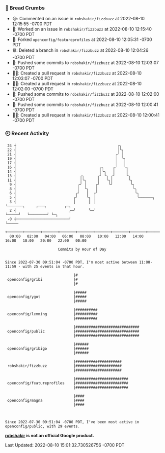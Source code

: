 ### 🍞 Bread Crumbs

 * 😃: Commented on an issue in `robshakir/fizzbuzz` at 2022-08-10 12:15:55 -0700 PDT
 * 👀: Worked on an issue in `robshakir/fizzbuzz` at 2022-08-10 12:15:40 -0700 PDT
 * 🍴: Forked `openconfig/featureprofiles` at 2022-08-10 12:05:31 -0700 PDT
 * 🗑: Deleted a branch in `robshakir/fizzbuzz` at 2022-08-10 12:04:26 -0700 PDT
 * 🚢: Pushed some commits to `robshakir/fizzbuzz` at 2022-08-10 12:03:07 -0700 PDT
 * ✍🏼: Created a pull request in `robshakir/fizzbuzz` at 2022-08-10 12:03:07 -0700 PDT
 * ✍🏼: Created a pull request in `robshakir/fizzbuzz` at 2022-08-10 12:02:00 -0700 PDT
 * 🚢: Pushed some commits to `robshakir/fizzbuzz` at 2022-08-10 12:02:00 -0700 PDT
 * 🚢: Pushed some commits to `robshakir/fizzbuzz` at 2022-08-10 12:00:41 -0700 PDT
 * ✍🏼: Created a pull request in `robshakir/fizzbuzz` at 2022-08-10 12:00:41 -0700 PDT

### 🕘 Recent Activity
```
 24 ┼                                              ╭╮
 22 ┤                                              │╰╮
 21 ┤                                             ╭╯ │
 19 ┤                                             │  ╰╮
 17 ┤                                             │   │
 16 ┤                                      ╭╮    ╭╯   ╰╮
 14 ┤                                      │╰╮   │     │
 13 ┤                             ╭╮      ╭╯ ╰╮ ╭╯     ╰╮
 11 ┤                             │╰╮     │   ╰╮│       ╰╮
  9 ┤                            ╭╯ │    ╭╯    ╰╯        ╰╮
  8 ┤                            │  ╰╮   │                ╰╮
  6 ┤                           ╭╯   │  ╭╯                 ╰╮
  5 ┤                          ╭╯    ╰╮ │                   ╰──────╮
  3 ┤                          │      │ │                          ╰───────╮     ╭───╮        ╭─╮
  2 ┤                        ╭─╯      ╰─╯                                  ╰─────╯   ╰────────╯ ╰─╮
 -0 ┼────────────────────────╯                                                                    ╰─────
    +───────+───────+───────+───────+───────+───────+───────+───────+───────+───────+───────+───────+────
  00:00   02:00   04:00   06:00   08:00   10:00   12:00   14:00   16:00   18:00   20:00   22:00   00:00   

						Commits by Hour of Day


Since 2022-07-30 09:51:04 -0700 PDT, I'm most active between 11:00-11:59 - with 25 events in that hour.

```



```
                               |#
 openconfig/gribi              |#
                               |#

                               |#####
 openconfig/ygot               |#####
                               |#####

                               |##########
 openconfig/lemming            |##########
                               |##########

                               |#############################
 openconfig/public             |#############################
                               |#############################

                               |######
 openconfig/gribigo            |######
                               |######

                               |#####################
 robshakir/fizzbuzz            |#####################
                               |#####################

                               |########################
 openconfig/featureprofiles    |########################
                               |########################

                               |####
 openconfig/magna              |####
                               |####



Since 2022-07-30 09:51:04 -0700 PDT, I've been most active in openconfig/public, with 29 events.

```
**[robshakir](mailto:robjs@google.com) is not an official Google product.**  


Last Updated: 2022-08-10 15:01:32.730526756 -0700 PDT
